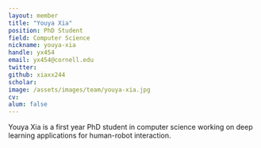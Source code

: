 ```yaml
---
layout: member
title: "Youya Xia"
position: PhD Student
field: Computer Science
nickname: youya-xia
handle: yx454
email: yx454@cornell.edu
twitter: 
github: xiaxx244
scholar: 
image: /assets/images/team/youya-xia.jpg
cv: 
alum: false
---
```

Youya Xia is a first year PhD student in computer science working on deep learning applications for human-robot interaction.
